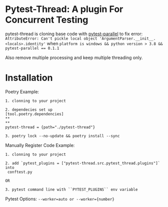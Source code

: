 Pytest-Thread: A plugin For Concurrent Testing
============================================================

pytest-thread is cloning base code with [pytest-parallel](https://github.com/kevlened/pytest-parallel/tree/0.1.1) to fix
error: `AttributeError: Can't pickle local object 'ArgumentParser.__init__.<locals>.identity'` 
when `platform is windows && python version > 3.8 && pytest-parallel == 0.1.1`

Also remove multiple processing and keep multiple threading only.

Installation
============

Poetry Example: 
```
1. clonning to your project

2. dependecies set up
[tool.poetry.dependencies]
**
**
pytest-thread = {path="./pytest-thread"}

3. poetry lock --no-update && poetry install --sync
```

Manually Register Code Example:
```
1. clonning to your project

2. add `pytest_plugins = ["pytest-thread.src.pytest_thread.plugins"]` into
 conftest.py

OR

3. pytest command line with ``PYTEST_PLUGINS`` env variable
```

Pytest Options:
`--worker=auto or --worker={number}`


